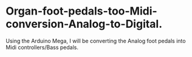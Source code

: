 # Organ-foot-pedals-too-Midi-conversion-Analog-to-Digital.
Using the Arduino Mega, I will be converting the Analog foot pedals into Midi controllers/Bass pedals.
